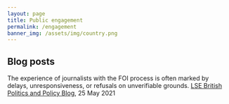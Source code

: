 ```yaml
---
layout: page
title: Public engagement
permalink: /engagement
banner_img: /assets/img/country.png
---
```




## Blog posts

The experience of journalists with the FOI process is often marked by delays, unresponsiveness, or refusals on unverifiable grounds. [LSE British Politics and Policy Blog](https://blogs.lse.ac.uk/politicsandpolicy/foia-journalists/), 25 May 2021 



